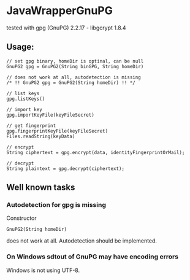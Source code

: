 # JavaWrapperGnuPG
tested with gpg (GnuPG) 2.2.17 - libgcrypt 1.8.4



## Usage:

````
// set gpg binary, homeDir is optinal, can be null
GnuPG2 gpg = GnuPG2(String binGPG, String homeDir)

// does not work at all, autodetection is missing
/* !! GnuPG2 gpg = GnuPG2(String homeDir) !! */

// list keys
gpg.listKeys()

// import key
gpg.importKeyFile(keyFileSecret)

// get fingerprint
gpg.fingerprintKeyFile(keyFileSecret)
Files.readString(keyData)

// encrypt
String ciphertext = gpg.encrypt(data, identityFingerprintOrMail);

// decrypt
String plaintext = gpg.decrypt(ciphertext);
````







## Well known tasks

### Autodetection for gpg is missing

Constructor

````
GnuPG2(String homeDir)
````

does not work at all. Autodetection should be implemented.



### On Windows sdtout of GnuPG may have encoding errors

Windows is not using UTF-8.